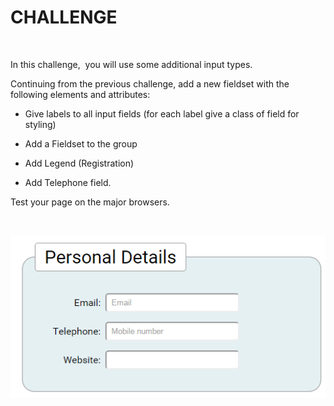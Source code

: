 CHALLENGE
=========

 

In this challenge,  you will use some additional input types.

Continuing from the previous challenge, add a new fieldset with the following
elements and attributes:

-   Give labels to all input fields (for each label give a class of field for
    styling)

-   Add a Fieldset to the group

-   Add Legend (Registration)

-   Add Telephone field.

Test your page on the major browsers.

 

![](img/img1.png)
